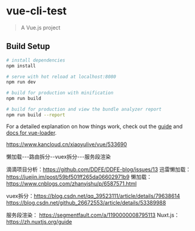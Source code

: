 # vue-cli-test

> A Vue.js project

## Build Setup

``` bash
# install dependencies
npm install

# serve with hot reload at localhost:8080
npm run dev

# build for production with minification
npm run build

# build for production and view the bundle analyzer report
npm run build --report
```

For a detailed explanation on how things work, check out the [guide](http://vuejs-templates.github.io/webpack/) and [docs for vue-loader](http://vuejs.github.io/vue-loader).

https://www.kancloud.cn/xiaoyulive/vue/533690

懒加载---路由拆分--vuex拆分---服务段渲染

滴滴项目分析：https://github.com/DDFE/DDFE-blog/issues/13
迅雷懒加载：https://juejin.im/post/59bf501ff265da06602971b9
懒加载：https://www.cnblogs.com/zhanyishu/p/6587571.html


vuex拆分：https://blog.csdn.net/qq_39523111/article/details/79638614
         https://blog.csdn.net/github_26672553/article/details/53389988

服务段渲染： https://segmentfault.com/a/1190000008795113
   Nuxt.js：https://zh.nuxtjs.org/guide

